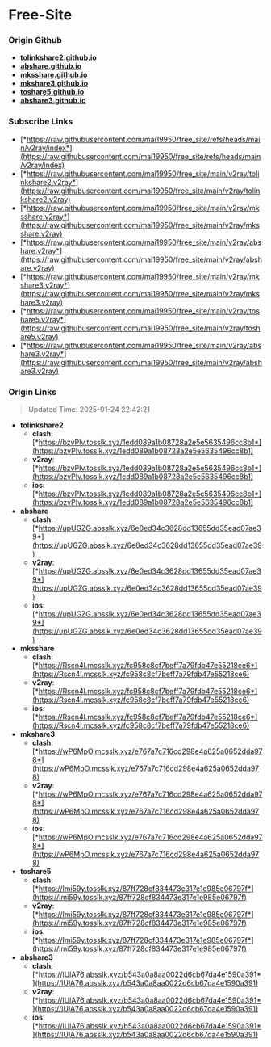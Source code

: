 # Free-Site

### Origin Github

- [**tolinkshare2.github.io**](https://github.com/tolinkshare2/tolinkshare2.github.io)
- [**abshare.github.io**](https://github.com/abshare/abshare.github.io)
- [**mksshare.github.io**](https://github.com/mksshare/mksshare.github.io)
- [**mkshare3.github.io**](https://github.com/mkshare3/mkshare3.github.io)
- [**toshare5.github.io**](https://github.com/toshare5/toshare5.github.io)
- [**abshare3.github.io**](https://github.com/abshare3/abshare3.github.io)

### Subscribe Links

- [*https://raw.githubusercontent.com/mai19950/free_site/refs/heads/main/v2ray/index*](https://raw.githubusercontent.com/mai19950/free_site/refs/heads/main/v2ray/index)
- [*https://raw.githubusercontent.com/mai19950/free_site/main/v2ray/tolinkshare2.v2ray*](https://raw.githubusercontent.com/mai19950/free_site/main/v2ray/tolinkshare2.v2ray)
- [*https://raw.githubusercontent.com/mai19950/free_site/main/v2ray/mksshare.v2ray*](https://raw.githubusercontent.com/mai19950/free_site/main/v2ray/mksshare.v2ray)
- [*https://raw.githubusercontent.com/mai19950/free_site/main/v2ray/abshare.v2ray*](https://raw.githubusercontent.com/mai19950/free_site/main/v2ray/abshare.v2ray)
- [*https://raw.githubusercontent.com/mai19950/free_site/main/v2ray/mkshare3.v2ray*](https://raw.githubusercontent.com/mai19950/free_site/main/v2ray/mkshare3.v2ray)
- [*https://raw.githubusercontent.com/mai19950/free_site/main/v2ray/toshare5.v2ray*](https://raw.githubusercontent.com/mai19950/free_site/main/v2ray/toshare5.v2ray)
- [*https://raw.githubusercontent.com/mai19950/free_site/main/v2ray/abshare3.v2ray*](https://raw.githubusercontent.com/mai19950/free_site/main/v2ray/abshare3.v2ray)

### Origin Links

> Updated Time: 2025-01-24 22:42:21

- **tolinkshare2**
  - **clash**: [*https://bzvPIv.tosslk.xyz/1edd089a1b08728a2e5e5635496cc8b1*](https://bzvPIv.tosslk.xyz/1edd089a1b08728a2e5e5635496cc8b1)
  - **v2ray**: [*https://bzvPIv.tosslk.xyz/1edd089a1b08728a2e5e5635496cc8b1*](https://bzvPIv.tosslk.xyz/1edd089a1b08728a2e5e5635496cc8b1)
  - **ios**: [*https://bzvPIv.tosslk.xyz/1edd089a1b08728a2e5e5635496cc8b1*](https://bzvPIv.tosslk.xyz/1edd089a1b08728a2e5e5635496cc8b1)
- **abshare**
  - **clash**: [*https://upUGZG.absslk.xyz/6e0ed34c3628dd13655dd35ead07ae39*](https://upUGZG.absslk.xyz/6e0ed34c3628dd13655dd35ead07ae39)
  - **v2ray**: [*https://upUGZG.absslk.xyz/6e0ed34c3628dd13655dd35ead07ae39*](https://upUGZG.absslk.xyz/6e0ed34c3628dd13655dd35ead07ae39)
  - **ios**: [*https://upUGZG.absslk.xyz/6e0ed34c3628dd13655dd35ead07ae39*](https://upUGZG.absslk.xyz/6e0ed34c3628dd13655dd35ead07ae39)
- **mksshare**
  - **clash**: [*https://Rscn4l.mcsslk.xyz/fc958c8cf7beff7a79fdb47e55218ce6*](https://Rscn4l.mcsslk.xyz/fc958c8cf7beff7a79fdb47e55218ce6)
  - **v2ray**: [*https://Rscn4l.mcsslk.xyz/fc958c8cf7beff7a79fdb47e55218ce6*](https://Rscn4l.mcsslk.xyz/fc958c8cf7beff7a79fdb47e55218ce6)
  - **ios**: [*https://Rscn4l.mcsslk.xyz/fc958c8cf7beff7a79fdb47e55218ce6*](https://Rscn4l.mcsslk.xyz/fc958c8cf7beff7a79fdb47e55218ce6)
- **mkshare3**
  - **clash**: [*https://wP6MpO.mcsslk.xyz/e767a7c716cd298e4a625a0652dda978*](https://wP6MpO.mcsslk.xyz/e767a7c716cd298e4a625a0652dda978)
  - **v2ray**: [*https://wP6MpO.mcsslk.xyz/e767a7c716cd298e4a625a0652dda978*](https://wP6MpO.mcsslk.xyz/e767a7c716cd298e4a625a0652dda978)
  - **ios**: [*https://wP6MpO.mcsslk.xyz/e767a7c716cd298e4a625a0652dda978*](https://wP6MpO.mcsslk.xyz/e767a7c716cd298e4a625a0652dda978)
- **toshare5**
  - **clash**: [*https://Imi59y.tosslk.xyz/87ff728cf834473e317e1e985e06797f*](https://Imi59y.tosslk.xyz/87ff728cf834473e317e1e985e06797f)
  - **v2ray**: [*https://Imi59y.tosslk.xyz/87ff728cf834473e317e1e985e06797f*](https://Imi59y.tosslk.xyz/87ff728cf834473e317e1e985e06797f)
  - **ios**: [*https://Imi59y.tosslk.xyz/87ff728cf834473e317e1e985e06797f*](https://Imi59y.tosslk.xyz/87ff728cf834473e317e1e985e06797f)
- **abshare3**
  - **clash**: [*https://lUlA76.absslk.xyz/b543a0a8aa0022d6cb67da4e1590a391*](https://lUlA76.absslk.xyz/b543a0a8aa0022d6cb67da4e1590a391)
  - **v2ray**: [*https://lUlA76.absslk.xyz/b543a0a8aa0022d6cb67da4e1590a391*](https://lUlA76.absslk.xyz/b543a0a8aa0022d6cb67da4e1590a391)
  - **ios**: [*https://lUlA76.absslk.xyz/b543a0a8aa0022d6cb67da4e1590a391*](https://lUlA76.absslk.xyz/b543a0a8aa0022d6cb67da4e1590a391)
